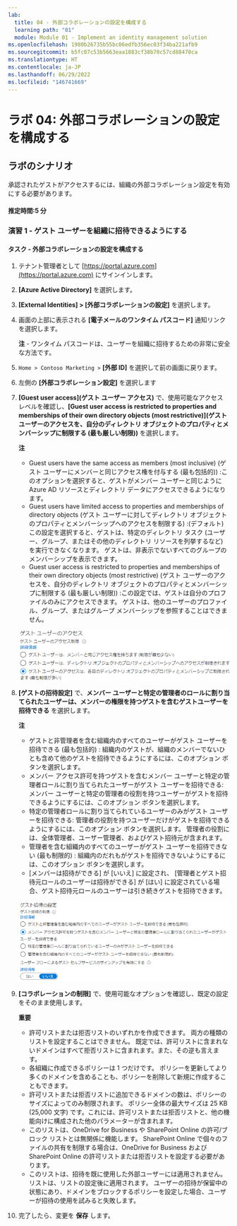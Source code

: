 ```yaml
---
lab:
  title: 04 - 外部コラボレーションの設定を構成する
  learning path: "01"
  module: Module 01 - Implement an identity management solution
ms.openlocfilehash: 1980b26735b55bc06edfb356ec03f34ba221afb9
ms.sourcegitcommit: b5fc07c53b5663eaa1883cf38b70c57cd88470ca
ms.translationtype: HT
ms.contentlocale: ja-JP
ms.lasthandoff: 06/29/2022
ms.locfileid: "146741669"
---
```

# <a name="lab-04-configure-external-collaboration-settings"></a>ラボ 04: 外部コラボレーションの設定を構成する

## <a name="lab-scenario"></a>ラボのシナリオ

承認されたゲストがアクセスするには、組織の外部コラボレーション設定を有効にする必要があります。

#### <a name="estimated-timing-5-minutes"></a>推定時間:5 分

### <a name="exercise-1---allowing-guest-users-to-be-invited-into-your-organization"></a>演習 1 - ゲスト ユーザーを組織に招待できるようにする

#### <a name="task---configure-external-collaboration-settings"></a>タスク - 外部コラボレーションの設定を構成する

1. テナント管理者として [https://portal.azure.com](https://portal.azure.com) にサインインします。
2. **[Azure Active Directory]** を選択します。
3. **[External Identities] > [外部コラボレーションの設定]** を選択します。
4. 画面の上部に表示される **[電子メールのワンタイム パスコード]** 通知リンクを選択します。

    **注** - ワンタイム パスコードは、ユーザーを組織に招待するための非常に安全な方法です。

5. `Home > Contoso Marketing >` **[外部 ID]** を選択して前の画面に戻ります。
6. 左側の **[外部コラボレーション設定]** を選択します

7. **[Guest user access]\(ゲスト ユーザー アクセス\)** で、使用可能なアクセス レベルを確認し、**[Guest user access is restricted to properties and memberships of their own directory objects (most restrictive)]\(ゲスト ユーザーのアクセスを、自分のディレクトリ オブジェクトのプロパティとメンバーシップに制限する (最も厳しい制限)\)** を選択します。

    **注**
    - Guest users have the same access as members (most inclusive) (ゲスト ユーザーにメンバーと同じアクセス権を付与する (最も包括的)) :このオプションを選択すると、ゲストがメンバー ユーザーと同じように Azure AD リソースとディレクトリ データにアクセスできるようになります。
    - Guest users have limited access to properties and memberships of directory objects (ゲスト ユーザーに対してディレクトリ オブジェクトのプロパティとメンバーシップへのアクセスを制限する) :(デフォルト) この設定を選択すると、ゲストは、特定のディレクトリ タスク (ユーザー、グループ、またはその他のディレクトリ リソースを列挙するなど) を実行できなくなります。 ゲストは、非表示でないすべてのグループのメンバーシップを表示できます。
    - Guest user access is restricted to properties and memberships of their own directory objects (most restrictive) (ゲスト ユーザーのアクセスを、自分のディレクトリ オブジェクトのプロパティとメンバーシップに制限する (最も厳しい制限)) :この設定では、ゲストは自分のプロファイルのみにアクセスできます。 ゲストは、他のユーザーのプロファイル、グループ、またはグループ メンバーシップを参照することはできません。

    ![ゲスト ユーザーのアクセス制限オプションを表示している画面イメージ](./media/lp1-mod3-guest-user-access-restrictions.png)

8. **[ゲストの招待設定]** で、**メンバー ユーザーと特定の管理者のロールに割り当てられたユーザーは、メンバーの権限を持つゲストを含むゲストユーザーを招待できる** を選択します。

    **注**
    - ゲストと非管理者を含む組織内のすべてのユーザーがゲスト ユーザーを招待できる (最も包括的) : 組織内のゲストが、組織のメンバーでないひとも含めて他のゲストを招待できるようにするには、このオプション ボタンを選択します。
    - メンバー アクセス許可を持つゲストを含むメンバー ユーザーと特定の管理者ロールに割り当てられたユーザーがゲスト ユーザーを招待できる: メンバー ユーザーと特定の管理者の役割を持つユーザーがゲストを招待できるようにするには、このオプション ボタンを選択します。
    - 特定の管理者ロールに割り当てられているユーザーのみがゲスト ユーザーを招待できる: 管理者の役割を持つユーザーだけがゲストを招待できるようにするには、このオプション ボタンを選択します。 管理者の役割には、全体管理者、ユーザー管理者、およびゲスト招待元が含まれます。
    - 管理者を含む組織内のすべてのユーザーがゲスト ユーザーを招待できない (最も制限的) : 組織内のだれもがゲストを招待できないようにするには、このオプション ボタンを選択します。
    - [メンバーは招待ができる] が [いいえ] に設定され、 [管理者とゲスト招待元ロールのユーザーは招待ができる] が [はい] に設定されている場合、ゲスト招待元ロールのユーザーは引き続きゲストを招待できます。

    ![「ゲストは招待ができる」が「いいえ」に設定されて強調表示されているゲスト招待の設定を表示している画面イメージ](./media/lp1-mod3-guest-user-invite-settings.png)

9. **[コラボレーションの制限]** で、使用可能なオプションを確認し、既定の設定をそのまま使用します。

    **重要**
    - 許可リストまたは拒否リストのいずれかを作成できます。 両方の種類のリストを設定することはできません。 既定では、許可リストに含まれないドメインはすべて拒否リストに含まれます。また、その逆も言えます。
    - 各組織に作成できるポリシーは 1 つだけです。 ポリシーを更新してより多くのドメインを含めることも、ポリシーを削除して新規に作成することもできます。
    - 許可リストまたは拒否リストに追加できるドメインの数は、ポリシーのサイズによってのみ制限されます。 ポリシー全体の最大サイズは 25 KB (25,000 文字) です。これには、許可リストまたは拒否リストと、他の機能向けに構成された他のパラメーターが含まれます。
    - このリストは、OneDrive for Business や SharePoint Online の許可/ブロック リストとは無関係に機能します。 SharePoint Online で個々のファイルの共有を制限する場合は、OneDrive for Business および SharePoint Online の許可リストまたは拒否リストを設定する必要があります。
    - このリストは、招待を既に使用した外部ユーザーには適用されません。 リストは、リストの設定後に適用されます。 ユーザーの招待が保留中の状態にあり、ドメインをブロックするポリシーを設定した場合、ユーザーが招待の使用を試みると失敗します。

10. 完了したら、変更を **保存** します。
